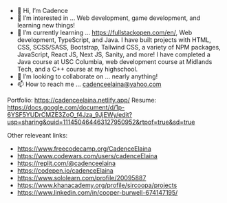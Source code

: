 - 👋 Hi, I’m Cadence 
- 👀 I’m interested in ... Web development, game development, and learning new things!
- 🌱 I’m currently learning ... https://fullstackopen.com/en/, Web development, TypeScript, and Java. I have built projects with HTML, CSS, SCSS/SASS, Bootstrap, Tailwind CSS, a variety of NPM packages, JavaScript, React JS, Next JS, Sanity, and more! I have completed a Java course at USC Columbia, web development course at Midlands Tech, and a C++ course at my highschool.
- 💞️ I’m looking to collaborate on ... nearly anything!
- 📫 How to reach me ... cadenceelaina@yahoo.com 

Portfolio: https://cadenceelaina.netlify.app/
Resume: https://docs.google.com/document/d/1p-6YSF5YUDrCMZE3ZoO_f4Jza_9JjEWy/edit?usp=sharing&ouid=111450464463127950952&rtpof=true&sd=true

Other releveant links: 
- https://www.freecodecamp.org/CadenceElaina
- https://www.codewars.com/users/cadenceElaina
- https://replit.com/@cadenceelaina
- https://codepen.io/cadenceElaina
- https://www.sololearn.com/profile/20095887
- https://www.khanacademy.org/profile/sircoopa/projects
- https://www.linkedin.com/in/cooper-burwell-674147195/
 
